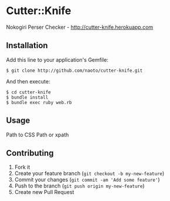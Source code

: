 # Cutter::Knife

Nokogiri Perser Checker - http://cutter-knife.herokuapp.com

## Installation

Add this line to your application's Gemfile:

    $ git clone http://github.com/naoto/cutter-knife.git

And then execute:

    $ cd cutter-knife
    $ bundle install
    $ bundle exec ruby web.rb

## Usage

Path to CSS Path or xpath

## Contributing

1. Fork it
2. Create your feature branch (`git checkout -b my-new-feature`)
3. Commit your changes (`git commit -am 'Add some feature'`)
4. Push to the branch (`git push origin my-new-feature`)
5. Create new Pull Request
